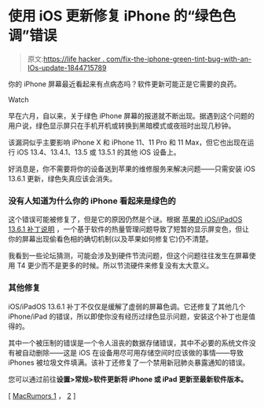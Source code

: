 # 使用 iOS 更新修复 iPhone 的“绿色色调”错误

> 原文:[https://life hacker . com/fix-the-iphone-green-tint-bug-with-an-IOs-update-1844715789](https://lifehacker.com/fix-the-iphone-green-tint-bug-with-an-ios-update-1844715789)

你的 iPhone 屏幕最近看起来有点病态吗？软件更新可能正是它需要的良药。

Watch

早在六月，自以来，关于绿色 iPhone 屏幕的报道就不断出现。据遇到这个问题的用户说，绿色显示屏只在手机开机或转换到黑暗模式或夜班时出现几秒钟。

该漏洞似乎主要影响 iPhone X 和 iPhone 11、11 Pro 和 11 Max，但它也出现在运行 iOS 13.4、13.4.1、13.5 或 13.5.1 的其他 iOS 设备上。

好消息是，你不需要将你的设备送到苹果的维修服务来解决问题——只需安装 iOS 13.6.1 更新，绿色失真应该会消失。

### 没有人知道为什么你的 iPhone 看起来是绿色的

这个错误可能被修复了，但是它的原因仍然是个谜。根据 [苹果的 iOS/iPadOS 13.6.1 补丁说明](https://support.apple.com/en-us/HT201222) ，一个基于软件的热量管理问题导致了短暂的显示屏变色，但让你的屏幕出现偷看色相的确切机制(以及苹果如何修复它)仍不清楚。

我看到一些论坛猜测，可能会涉及到硬件节流问题，但这个问题往往发生在屏幕使用 T4 更少而不是更多的时候。所以节流硬件来修复没有太大意义。

### 其他修复

iOS/iPadOS 13.6.1 补丁不仅仅是缓解了虚弱的屏幕色调。它还修复了其他几个 iPhone/iPad 的错误，所以即使你没有经历过绿色显示问题，安装这个补丁也是值得的。

其中一个被压制的错误是一个令人沮丧的数据存储错误，其中不必要的系统文件没有被自动删除——这是 iOS 在设备用尽可用存储空间时应该做的事情——导致 iPhones 被垃圾文件填满。该补丁还修复了一个禁用新冠肺炎暴露通知的错误。

您可以通过前往**设置>常规>软件更新将 iPhone 或 iPad 更新至最新软件版本。**

[ [MacRumors 1](https://www.macrumors.com/2020/08/12/apple-releases-ios-13-6-1/) ， [2](https://www.macrumors.com/2020/06/05/iphone-11-green-tint-display-issue/) ]